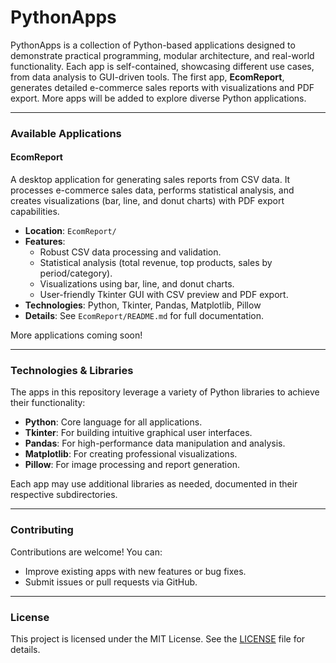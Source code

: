 # PythonApps

PythonApps is a collection of Python-based applications designed to demonstrate practical programming, modular architecture, and real-world functionality. Each app is self-contained, showcasing different use cases, from data analysis to GUI-driven tools. The first app, **EcomReport**, generates detailed e-commerce sales reports with visualizations and PDF export. More apps will be added to explore diverse Python applications.

---

### Available Applications

#### EcomReport
A desktop application for generating sales reports from CSV data. It processes e-commerce sales data, performs statistical analysis, and creates visualizations (bar, line, and donut charts) with PDF export capabilities.

- **Location**: `EcomReport/`
- **Features**:
  - Robust CSV data processing and validation.
  - Statistical analysis (total revenue, top products, sales by period/category).
  - Visualizations using bar, line, and donut charts.
  - User-friendly Tkinter GUI with CSV preview and PDF export.
- **Technologies**: Python, Tkinter, Pandas, Matplotlib, Pillow
- **Details**: See `EcomReport/README.md` for full documentation.

More applications coming soon!

---

### Technologies & Libraries

The apps in this repository leverage a variety of Python libraries to achieve their functionality:
- **Python**: Core language for all applications.
- **Tkinter**: For building intuitive graphical user interfaces.
- **Pandas**: For high-performance data manipulation and analysis.
- **Matplotlib**: For creating professional visualizations.
- **Pillow**: For image processing and report generation.

Each app may use additional libraries as needed, documented in their respective subdirectories.

---

### Contributing

Contributions are welcome! You can:
- Improve existing apps with new features or bug fixes.
- Submit issues or pull requests via GitHub.

---

### License

This project is licensed under the MIT License. See the [LICENSE](LICENSE) file for details.